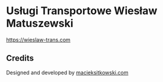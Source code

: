 # Usługi Transportowe Wiesław Matuszewski

https://wieslaw-trans.com

## Credits

Designed and developed by [macieksitkowski.com](https://macieksitkowski.com)

